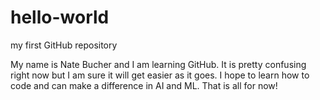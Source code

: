 # hello-world
my first GitHub repository

My name is Nate Bucher and I am learning GitHub.
It is pretty confusing right now but I am sure it will get easier as it goes.
I hope to learn how to code and can make a difference in AI and ML.
That is all for now!

